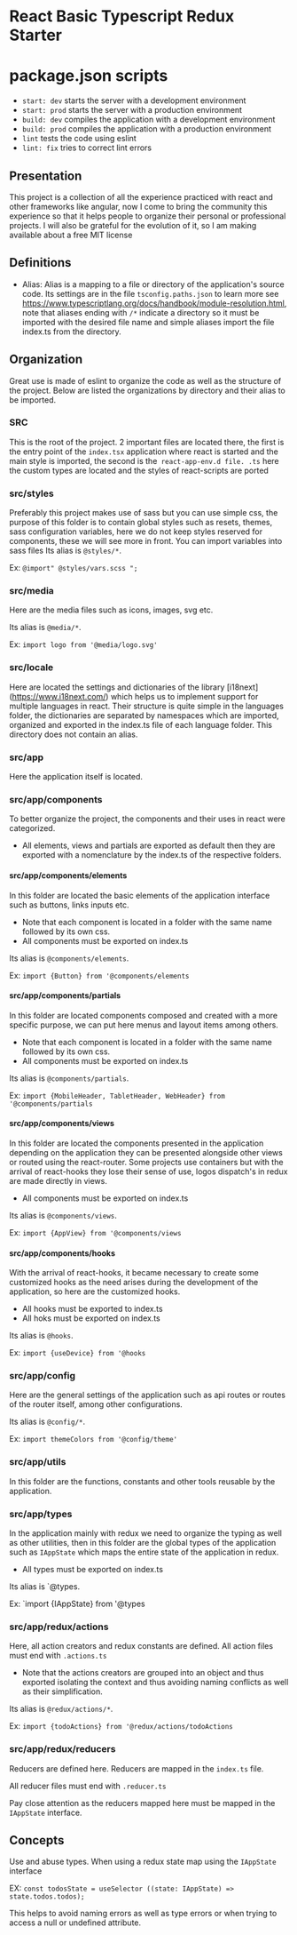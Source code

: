 # React Basic Typescript Redux Starter

# package.json scripts
- `start: dev` starts the server with a development environment
- `start: prod` starts the server with a production environment
- `build: dev` compiles the application with a development environment
- `build: prod` compiles the application with a production environment
- `lint` tests the code using eslint
- `lint: fix` tries to correct lint errors

## Presentation
This project is a collection of all the experience practiced with react and other frameworks like angular, now I come to bring the community this experience so that it helps people to organize their personal or professional projects. I will also be grateful for the evolution of it, so I am making available about a free MIT license

## Definitions
- Alias: Alias ​​is a mapping to a file or directory of the application's source code. Its settings are in the file `tsconfig.paths.json` to learn more see https://www.typescriptlang.org/docs/handbook/module-resolution.html, note that aliases ending with `/*` indicate a directory so it must be imported with the desired file name and simple aliases import the file index.ts from the directory.

## Organization
Great use is made of eslint to organize the code as well as the structure of the project.
Below are listed the organizations by directory and their alias to be imported.

### SRC
This is the root of the project. 2 important files are located there, the first is the entry point of the `index.tsx` application where react is started and the main style is imported, the second is the` react-app-env.d file. .ts` here the custom types are located and the styles of react-scripts are ported

### src/styles
Preferably this project makes use of sass but you can use simple css, the purpose of this folder is to contain global styles such as resets, themes, sass configuration variables, here we do not keep styles reserved for components, these we will see more in front.
You can import variables into sass files
Its alias is `@styles/*`.

Ex: `@import" @styles/vars.scss ";`

### src/media
Here are the media files such as icons, images, svg etc.

Its alias is `@media/*`.

Ex: `import logo from '@media/logo.svg'`
### src/locale
Here are located the settings and dictionaries of the library [i18next] (https://www.i18next.com/) which helps us to implement support for multiple languages ​​in react.
Their structure is quite simple in the languages ​​folder, the dictionaries are separated by namespaces which are imported, organized and exported in the index.ts file of each language folder.
This directory does not contain an alias.

### src/app
Here the application itself is located.

### src/app/components
To better organize the project, the components and their uses in react were categorized.
- All elements, views and partials are exported as default then they are exported with a nomenclature by the index.ts of the respective folders.

#### src/app/components/elements
In this folder are located the basic elements of the application interface such as buttons, links inputs etc.
- Note that each component is located in a folder with the same name followed by its own css.
- All components must be exported on index.ts

Its alias is `@components/elements`.

Ex: `import {Button} from '@components/elements`

#### src/app/components/partials
In this folder are located components composed and created with a more specific purpose, we can put here menus and layout items among others.
- Note that each component is located in a folder with the same name followed by its own css.
- All components must be exported on index.ts

Its alias is `@components/partials`.

Ex: `import {MobileHeader, TabletHeader, WebHeader} from '@components/partials`

#### src/app/components/views
In this folder are located the components presented in the application depending on the application they can be presented alongside other views or routed using the react-router.
Some projects use containers but with the arrival of react-hooks they lose their sense of use, logos dispatch's in redux are made directly in views.
- All components must be exported on index.ts

Its alias is `@components/views`.

Ex: `import {AppView} from '@components/views`


#### src/app/components/hooks
With the arrival of react-hooks, it became necessary to create some customized hooks as the need arises during the development of the application, so here are the customized hooks.
- All hooks must be exported to index.ts
- All hoks must be exported on index.ts

Its alias is `@hooks`.

Ex: `import {useDevice} from '@hooks`

### src/app/config
Here are the general settings of the application such as api routes or routes of the router itself, among other configurations.

Its alias is `@config/*`.

Ex: `import themeColors from '@config/theme'`

### src/app/utils
In this folder are the functions, constants and other tools reusable by the application.

### src/app/types
In the application mainly with redux we need to organize the typing as well as other utilities, then in this folder are the global types of the application such as `IAppState` which maps the entire state of the application in redux.
- All types must be exported on index.ts

Its alias is `@types.

Ex: `import {IAppState} from '@types

### src/app/redux/actions
Here, all action creators and redux constants are defined.
All action files must end with `.actions.ts`
- Note that the actions creators are grouped into an object and thus exported isolating the context and thus avoiding naming conflicts as well as their simplification.

Its alias is `@redux/actions/*`.

Ex: `import {todoActions} from '@redux/actions/todoActions`

### src/app/redux/reducers
Reducers are defined here.
Reducers are mapped in the `index.ts` file.

All reducer files must end with `.reducer.ts`

Pay close attention as the reducers mapped here must be mapped in the `IAppState` interface.

## Concepts
Use and abuse types.
When using a redux state map using the `IAppState` interface

EX: `const todosState = useSelector ((state: IAppState) => state.todos.todos);`


This helps to avoid naming errors as well as type errors or when trying to access a null or undefined attribute.

